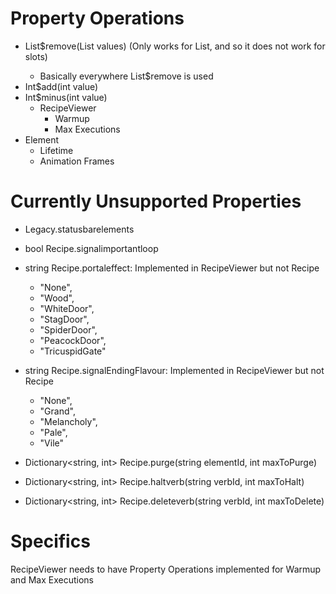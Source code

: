# Property Operations
 - List$remove(List<string> values) (Only works for List<String>, and so it does not work for slots)
   - Basically everywhere List$remove is used
 - Int$add(int value)
 - Int$minus(int value)
   - RecipeViewer
     - Warmup
     - Max Executions
  - Element
    - Lifetime
    - Animation Frames


# Currently Unsupported Properties
 - Legacy.statusbarelements

 - bool Recipe.signalimportantloop
 - string Recipe.portaleffect: Implemented in RecipeViewer but not Recipe
   - "None",
   - "Wood",
   - "WhiteDoor",
   - "StagDoor",
   - "SpiderDoor",
   - "PeacockDoor",
   - "TricuspidGate"
 - string Recipe.signalEndingFlavour: Implemented in RecipeViewer but not Recipe
   - "None",
   - "Grand",
   - "Melancholy",
   - "Pale",
   - "Vile"
 - Dictionary<string, int> Recipe.purge(string elementId, int maxToPurge)
 - Dictionary<string, int> Recipe.haltverb(string verbId, int maxToHalt)
 - Dictionary<string, int> Recipe.deleteverb(string verbId, int maxToDelete)

# Specifics
 RecipeViewer needs to have Property Operations implemented for Warmup and Max Executions
